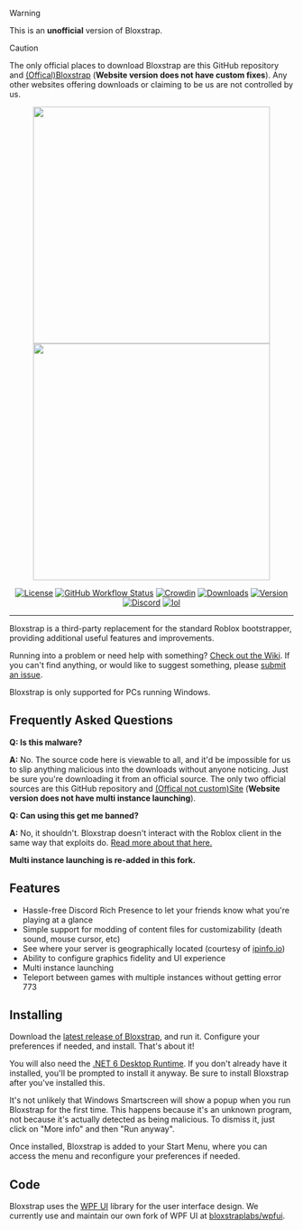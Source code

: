> [!WARNING]  
> This is an **unofficial** version of Bloxstrap.

> [!CAUTION]
> The only official places to download Bloxstrap are this GitHub repository and [(Offical)Bloxstrap](https://bloxstraplabs.com) (**Website version does not have custom fixes**). Any other websites offering downloads or claiming to be us are not controlled by us.

<p align="center">
    <img src="https://github.com/pizzaboxer/bloxstrap/raw/main/Images/Bloxstrap-full-dark.png#gh-dark-mode-only" width="420">
    <img src="https://github.com/pizzaboxer/bloxstrap/raw/main/Images/Bloxstrap-full-light.png#gh-light-mode-only" width="420">
</p>

<div align="center">

[![License][shield-repo-license]][repo-license]
[![GitHub Workflow Status][shield-repo-workflow]][repo-actions]
[![Crowdin][shield-crowdin-status]][crowdin-project]
[![Downloads][shield-repo-releases]][repo-releases]
[![Version][shield-repo-latest]][repo-latest]
[![Discord][shield-discord-server]][discord-invite]
[![lol][shield-tenor-meme]][tenor-gif]

</div>

----

Bloxstrap is a third-party replacement for the standard Roblox bootstrapper, providing additional useful features and improvements.

Running into a problem or need help with something? [Check out the Wiki](https://github.com/pizzaboxer/bloxstrap/wiki). If you can't find anything, or would like to suggest something, please [submit an issue](https://github.com/the-the-1/bloxstrap-with-multi-instance-launching/issues).

Bloxstrap is only supported for PCs running Windows.

## Frequently Asked Questions

**Q: Is this malware?**

**A:** No. The source code here is viewable to all, and it'd be impossible for us to slip anything malicious into the downloads without anyone noticing. Just be sure you're downloading it from an official source. The only two official sources are this GitHub repository and [(Offical not custom)Site](https://bloxstraplabs.com) (**Website version does not have multi instance launching**).

**Q: Can using this get me banned?**

**A:** No, it shouldn't. Bloxstrap doesn't interact with the Roblox client in the same way that exploits do. [Read more about that here.](https://github.com/pizzaboxer/bloxstrap/wiki/Why-it's-not-reasonably-possible-for-you-to-be-banned-by-Bloxstrap)

**Multi instance launching is re-added in this fork.**


## Features

- Hassle-free Discord Rich Presence to let your friends know what you're playing at a glance
- Simple support for modding of content files for customizability (death sound, mouse cursor, etc)
- See where your server is geographically located (courtesy of [ipinfo.io](https://ipinfo.io))
- Ability to configure graphics fidelity and UI experience
- Multi instance launching
- Teleport between games with multiple instances without getting error 773

## Installing
Download the [latest release of Bloxstrap](https://github.com/iv-the-red/Bloxstrap-Plus/releases/latest), and run it. Configure your preferences if needed, and install. That's about it!


You will also need the [.NET 6 Desktop Runtime](https://aka.ms/dotnet-core-applaunch?missing_runtime=true&arch=x64&rid=win11-x64&apphost_version=6.0.16&gui=true). If you don't already have it installed, you'll be prompted to install it anyway. Be sure to install Bloxstrap after you've installed this.

It's not unlikely that Windows Smartscreen will show a popup when you run Bloxstrap for the first time. This happens because it's an unknown program, not because it's actually detected as being malicious. To dismiss it, just click on "More info" and then "Run anyway".

Once installed, Bloxstrap is added to your Start Menu, where you can access the menu and reconfigure your preferences if needed.

## Code

Bloxstrap uses the [WPF UI](https://github.com/lepoco/wpfui) library for the user interface design. We currently use and maintain our own fork of WPF UI at [bloxstraplabs/wpfui](https://github.com/bloxstraplabs/wpfui).


[shield-repo-license]:  https://img.shields.io/github/license/the-the-1/bloxstrap-with-multi-instance-launching
[shield-repo-workflow]: https://img.shields.io/github/actions/workflow/status/the-the-1/bloxstrap-with-multi-instance-launching/ci-release.yml?branch=main&label=builds
[shield-repo-releases]: https://img.shields.io/github/downloads/the-the-1/bloxstrap-with-multi-instance-launching/latest/total?color=981bfe
[shield-repo-latest]:   https://img.shields.io/github/v/release/the-the-1/bloxstrap-with-multi-instance-launching?color=7a39fb

[shield-crowdin-status]: https://badges.crowdin.net/bloxstrap/localized.svg
[shield-discord-server]: https://img.shields.io/discord/1099468797410283540?logo=discord&logoColor=white&label=discord&color=4d3dff
[shield-tenor-meme]:     https://img.shields.io/badge/mom_made-pizza_rolls-orange

[repo-license]:  https://github.com/the-the-1/bloxstrap-with-multi-instance-launching/blob/main/LICENSE
[repo-actions]:  https://github.com/the-the-1/bloxstrap-with-multi-instance-launching/actions
[repo-releases]: https://github.com/the-the-1/bloxstrap-with-multi-instance-launching/releases
[repo-latest]:   https://github.com/the-the-1/bloxstrap-with-multi-instance-launching/releases/latest

[crowdin-project]: https://crowdin.com/project/bloxstrap
[discord-invite]:  https://discord.gg/nKjV3mGq6R
[tenor-gif]:       https://media.tenor.com/FIkSGbGycmAAAAAd/manly-roblox.gif
